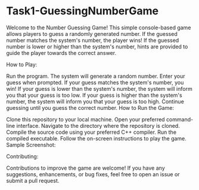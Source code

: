 <h1>Task1-GuessingNumberGame</h1>

Welcome to the Number Guessing Game! This simple console-based game allows players to guess a randomly generated number. If the guessed number matches the system's number, the player wins! If the guessed number is lower or higher than the system's number, hints are provided to guide the player towards the correct answer.

How to Play:

Run the program.
The system will generate a random number.
Enter your guess when prompted.
If your guess matches the system's number, you win!
If your guess is lower than the system's number, the system will inform you that your guess is too low.
If your guess is higher than the system's number, the system will inform you that your guess is too high.
Continue guessing until you guess the correct number.
How to Run the Game:

Clone this repository to your local machine.
Open your preferred command-line interface.
Navigate to the directory where the repository is cloned.
Compile the source code using your preferred C++ compiler.
Run the compiled executable.
Follow the on-screen instructions to play the game.
Sample Screenshot:


Contributing:

Contributions to improve the game are welcome! If you have any suggestions, enhancements, or bug fixes, feel free to open an issue or submit a pull request.
